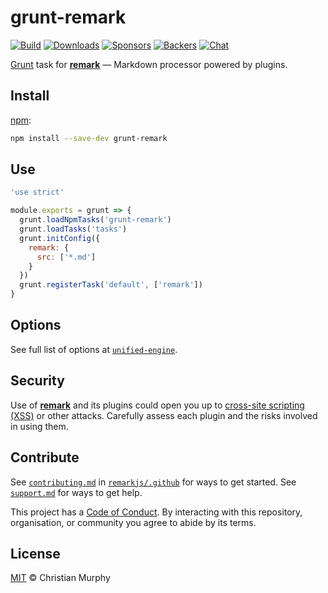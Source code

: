 # grunt-remark

[![Build][build-badge]][build]
[![Downloads][downloads-badge]][downloads]
[![Sponsors][sponsors-badge]][collective]
[![Backers][backers-badge]][collective]
[![Chat][chat-badge]][chat]

[Grunt][] task for [**remark**][remark] — Markdown processor powered by plugins.

## Install

[npm][]:

```sh
npm install --save-dev grunt-remark
```

## Use

```js
'use strict'

module.exports = grunt => {
  grunt.loadNpmTasks('grunt-remark')
  grunt.loadTasks('tasks')
  grunt.initConfig({
    remark: {
      src: ['*.md']
    }
  })
  grunt.registerTask('default', ['remark'])
}
```

## Options

See full list of options at [`unified-engine`][options].

## Security

Use of [**remark**][remark] and its plugins could open you up to
[cross-site scripting (XSS)][xss] or other attacks.
Carefully assess each plugin and the risks involved in using them.

## Contribute

See [`contributing.md`][contributing] in [`remarkjs/.github`][health] for ways
to get started.
See [`support.md`][support] for ways to get help.

This project has a [Code of Conduct][coc].
By interacting with this repository, organisation, or community you agree to
abide by its terms.

## License

[MIT][license] © Christian Murphy

<!-- Definitions -->

[build-badge]: https://img.shields.io/travis/remarkjs/grunt-remark.svg

[build]: https://travis-ci.org/remarkjs/grunt-remark

[downloads-badge]: https://img.shields.io/npm/dm/grunt-remark.svg

[downloads]: https://www.npmjs.com/package/grunt-remark

[sponsors-badge]: https://opencollective.com/unified/sponsors/badge.svg

[backers-badge]: https://opencollective.com/unified/backers/badge.svg

[collective]: https://opencollective.com/unified

[chat-badge]: https://img.shields.io/badge/chat-discussions-success.svg

[chat]: https://github.com/remarkjs/remark/discussions

[npm]: https://docs.npmjs.com/cli/install

[health]: https://github.com/remarkjs/.github

[contributing]: https://github.com/remarkjs/.github/blob/HEAD/contributing.md

[support]: https://github.com/remarkjs/.github/blob/HEAD/support.md

[coc]: https://github.com/remarkjs/.github/blob/HEAD/code-of-conduct.md

[license]: license

[remark]: https://github.com/remarkjs/remark

[grunt]: https://gruntjs.com

[options]: https://github.com/unifiedjs/unified-engine#options

[xss]: https://en.wikipedia.org/wiki/Cross-site_scripting
